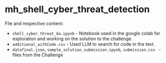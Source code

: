 # mh_shell_cyber_threat_detection

File and respective content:

* `shell_cyber_threat_da.ipynb` - Notebook used in the google colab for exploration and working on the solution to the challenge.
* `additional_withCode.csv` - Used LLM to search for code in the text.
* `datafinal.json`, `sample_solution_submission.ipynb`, `submission.csv ` - files from the Challenge
